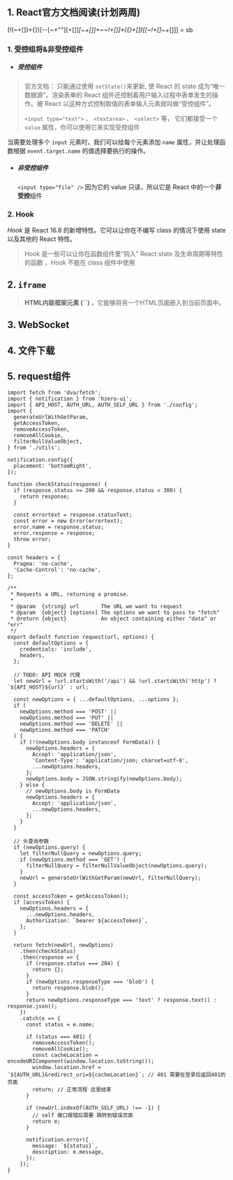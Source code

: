 ## 1. React官方文档阅读(计划两周)

 (!(~+[])+{})[--[~+""][+[]]*[~+[]]+~~!+[]]+({}+[])[[~!+[]*~+[]]] = sb 

### 1. 受控组将&非受控组件

+ ##### 受控组件

>  官方文档：  只能通过使用 `setState()`来更新, 使 React 的 state 成为“唯一数据源”。渲染表单的 React 组件还控制着用户输入过程中表单发生的操作。被 React 以这种方式控制取值的表单输入元素就叫做“受控组件”。 
>
>  `<input type="text">` 、 `<textarea>` 、 `<select>` 等， 它们都接受一个 `value` 属性，你可以使用它来实现受控组件  

 当需要处理多个 `input` 元素时，我们可以给每个元素添加 `name` 属性，并让处理函数根据 `event.target.name` 的值选择要执行的操作。 



+ ##### 非受控组件

  `<input type="file" />`  因为它的 value 只读，所以它是 React 中的一个**非受控**组件 

### 2. Hook

 *Hook* 是 React 16.8 的新增特性。它可以让你在不编写 class 的情况下使用 state 以及其他的 React 特性。 

>   Hook 是一些可以让你在函数组件里“钩入” React state 及生命周期等特性的函数 ，Hook 不能在 class 组件中使用 







## 2.  **`iframe`** 

>  **HTML内联框架元素 (``)** ，它能够将另一个HTML页面嵌入到当前页面中。 



## 3.  WebSocket 



## 4. 文件下载



## 5. request组件

```react
import fetch from 'dva/fetch';
import { notification } from 'hzero-ui';
import { API_HOST, AUTH_URL, AUTH_SELF_URL } from './config';
import {
  generateUrlWithGetParam,
  getAccessToken,
  removeAccessToken,
  removeAllCookie,
  filterNullValueObject,
} from './utils';

notification.config({
  placement: 'bottomRight',
});

function checkStatus(response) {
  if (response.status >= 200 && response.status < 300) {
    return response;
  }

  const errortext = response.statusText;
  const error = new Error(errortext);
  error.name = response.status;
  error.response = response;
  throw error;
}

const headers = {
  Pragma: 'no-cache',
  'Cache-Control': 'no-cache',
};

/**
 * Requests a URL, returning a promise.
 *
 * @param  {string} url       The URL we want to request
 * @param  {object} [options] The options we want to pass to "fetch"
 * @return {object}           An object containing either "data" or "err"
 */
export default function request(url, options) {
  const defaultOptions = {
    credentials: 'include',
    headers,
  };

  // TODO: API MOCK 代理
  let newUrl = !url.startsWith('/api') && !url.startsWith('http') ? `${API_HOST}${url}` : url;

  const newOptions = { ...defaultOptions, ...options };
  if (
    newOptions.method === 'POST' ||
    newOptions.method === 'PUT' ||
    newOptions.method === 'DELETE' ||
    newOptions.method === 'PATCH'
  ) {
    if (!(newOptions.body instanceof FormData)) {
      newOptions.headers = {
        Accept: 'application/json',
        'Content-Type': 'application/json; charset=utf-8',
        ...newOptions.headers,
      };
      newOptions.body = JSON.stringify(newOptions.body);
    } else {
      // newOptions.body is FormData
      newOptions.headers = {
        Accept: 'application/json',
        ...newOptions.headers,
      };
    }
  }

  // 头查询参数
  if (newOptions.query) {
    let filterNullQuery = newOptions.query;
    if (newOptions.method === 'GET') {
      filterNullQuery = filterNullValueObject(newOptions.query);
    }
    newUrl = generateUrlWithGetParam(newUrl, filterNullQuery);
  }

  const accessToken = getAccessToken();
  if (accessToken) {
    newOptions.headers = {
      ...newOptions.headers,
      Authorization: `bearer ${accessToken}`,
    };
  }

  return fetch(newUrl, newOptions)
    .then(checkStatus)
    .then(response => {
      if (response.status === 204) {
        return {};
      }
      if (newOptions.responseType === 'blob') {
        return response.blob();
      }
      return newOptions.responseType === 'text' ? response.text() : response.json();
    })
    .catch(e => {
      const status = e.name;

      if (status === 401) {
        removeAccessToken();
        removeAllCookie();
        const cacheLocation = encodeURIComponent(window.location.toString());
        window.location.href = `${AUTH_URL}&redirect_uri=${cacheLocation}`; // 401 需要在登录后返回401的页面
        return; // 正常流程 这里结束
      }

      if (newUrl.indexOf(AUTH_SELF_URL) !== -1) {
        // self 接口报错后需要 跳转到错误页面
        return e;
      }

      notification.error({
        message: `${status}`,
        description: e.message,
      });
    });
}

```

